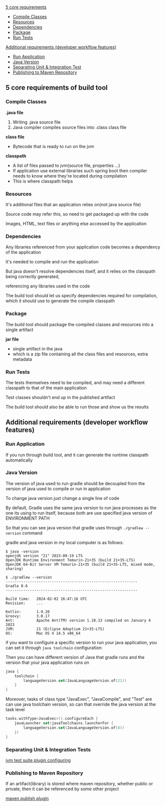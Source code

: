 [5 core requirements](#5-core-requirements-of-build-tool)
- [Compile Classes](#compile-classes)
- [Resources](#resources)
- [Dependencies](#dependencies)
- [Package](#package)
- [Run Tests](#run-tests)

[Additional requirements (developer workflow features)](#additional-requirements-developer-workflow-features)
- [Run Application](#run-application)
- [Java Version](#java-version)
- [Separating Unit & Integration Test](#separating-unit--integration-tests)
- [Publishing to Maven Repository](#publishing-to-maven-repository)

## 5 core requirements of build tool

### Compile Classes

**.java file**
1. Writing .java source file
2. Java compiler compiles source files into .class class file

**class file**
- Bytecode that is ready to run on the jvm

**classpath**
- A list of files passed to jvm(source file, properties ...)
- If application use external libraries such spring boot then compiler needs to know where they're located during compilation
- This is where classpath helps

### Resources

It's additional files that an application relies on(not java source file)

Source code may refer this, so need to get packaged up with the code

Images, HTML, text files or anything else accessed by the application

### Dependencies

Any libraries referenced from your application code becomes a dependency of the application

It's needed to compile and run the application

But java doesn't resolve dependencies itself, and it relies on the classpath being correctly generated,

referencing any libraries used in the code

The build tool should let us specify dependencies required for compilation, which it should use to generate the compile classpath

### Package

The build tool should package the compiled classes and resources into a single artifact

**jar file**
- single artifact in the java
- which is a zip file containing all the class files and resources, extra metadata

### Run Tests

The tests themselves need to be compiled, and may need a different classpath to that of the main application

Test classes shouldn't end up in the published artifact

The build tool should also be able to run those and show us the results

## Additional requirements (developer workflow features)

### Run Application

If you run through build tool, and it can generate the runtime classpath automatically

### Java Version

The version of java used to run gradle should be decoupled from the version of java used to compile or run in application

To change java version just change a single line of code

By default, Gradle uses the same java version to run java processes as the one its using to run itself, because both are use specified java version of ENVIRONMENT PATH

So that you can see java version that gradle uses through `./gradlew --version` command

gradle and java version in my local computer is as follows:
```text
$ java -version
openjdk version "21" 2023-09-19 LTS
OpenJDK Runtime Environment Temurin-21+35 (build 21+35-LTS)
OpenJDK 64-Bit Server VM Temurin-21+35 (build 21+35-LTS, mixed mode, sharing)

$ ./gradlew --version
------------------------------------------------------------
Gradle 8.6
------------------------------------------------------------

Build time:   2024-02-02 16:47:16 UTC
Revision:     ...

Kotlin:       1.9.20
Groovy:       3.0.17
Ant:          Apache Ant(TM) version 1.10.13 compiled on January 4 2023
JVM:          21 (Eclipse Adoptium 21+35-LTS)
OS:           Mac OS X 14.5 x86_64
```

if you want to configure a specific version to run your java application, you can set it through `java toolchain` configuration:

Then you can have different version of Java that gradle runs and the version that your java application runs on

```kotlin
java {
    toolchain {
        languageVersion.set(JavaLanguageVersion.of(21))
    }
}
```

Moreover, tasks of class type "JavaExec", "JavaCompile", and "Test" are can use java toolchain version, so can that override the java version at the task level  

```kotlin
tasks.withType<JavaExec>().configureEach {
    javaLauncher.set(javaToolchains.launcherFor {
        languageVersion.set(JavaLanguageVersion.of(8))
    })
}
```

### Separating Unit & Integration Tests

[jvm test suite plugin configuring](tasks/Test%20task.md/#separate-test-task-and-directory-that-unit-test-and-integration-test)

### Publishing to Maven Repository

If an artifact(library) is stored where maven repository, whether public or private, then it can be referenced by some other project

[maven publish plugin](./plugins/maven-public%20plugin.md)